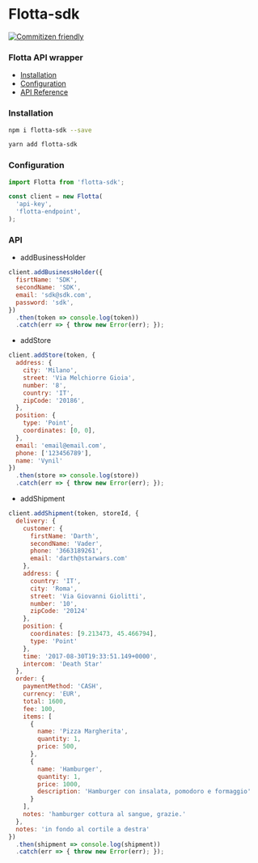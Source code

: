# Flotta-sdk

[![Commitizen friendly](https://img.shields.io/badge/commitizen-friendly-brightgreen.svg)](http://commitizen.github.io/cz-cli/)


### Flotta API wrapper

- [Installation](#installation)
- [Configuration](#configuration)
- [API Reference](#api)

### Installation
 
```bash
npm i flotta-sdk --save
```

```bash
yarn add flotta-sdk
```

### Configuration

```javascript
import Flotta from 'flotta-sdk';

const client = new Flotta(
  'api-key',
  'flotta-endpoint',
);
```

### API

- addBusinessHolder

```javascript
client.addBusinessHolder({
  fisrtName: 'SDK',
  secondName: 'SDK',
  email: 'sdk@sdk.com',
  password: 'sdk',
})
  .then(token => console.log(token))
  .catch(err => { throw new Error(err); });
```

- addStore

```javascript
client.addStore(token, {
  address: {
    city: 'Milano',
    street: 'Via Melchiorre Gioia',
    number: '8',
    country: 'IT',
    zipCode: '20186',
  },
  position: {
    type: 'Point',
    coordinates: [0, 0],
  },
  email: 'email@email.com',
  phone: ['123456789'],
  name: 'Vynil'
})
  .then(store => console.log(store))
  .catch(err => { throw new Error(err); });
```

- addShipment

```javascript
client.addShipment(token, storeId, {
  delivery: {
    customer: {
      firstName: 'Darth',
      secondName: 'Vader',
      phone: '3663189261',
      email: 'darth@starwars.com'
    },
    address: {
      country: 'IT',
      city: 'Roma',
      street: 'Via Giovanni Giolitti',
      number: '10',
      zipCode: '20124'
    },
    position: {
      coordinates: [9.213473, 45.466794],
      type: 'Point'
    },
    time: '2017-08-30T19:33:51.149+0000',
    intercom: 'Death Star'
  },
  order: {
    paymentMethod: 'CASH',
    currency: 'EUR',
    total: 1600,
    fee: 100,
    items: [
      {
        name: 'Pizza Margherita',
        quantity: 1,
        price: 500,
      },
      {
        name: 'Hamburger',
        quantity: 1,
        price: 1000,
        description: 'Hamburger con insalata, pomodoro e formaggio'
      }
    ],
    notes: 'hamburger cottura al sangue, grazie.'
  },
  notes: 'in fondo al cortile a destra'
})
  .then(shipment => console.log(shipment))
  .catch(err => { throw new Error(err); });
```